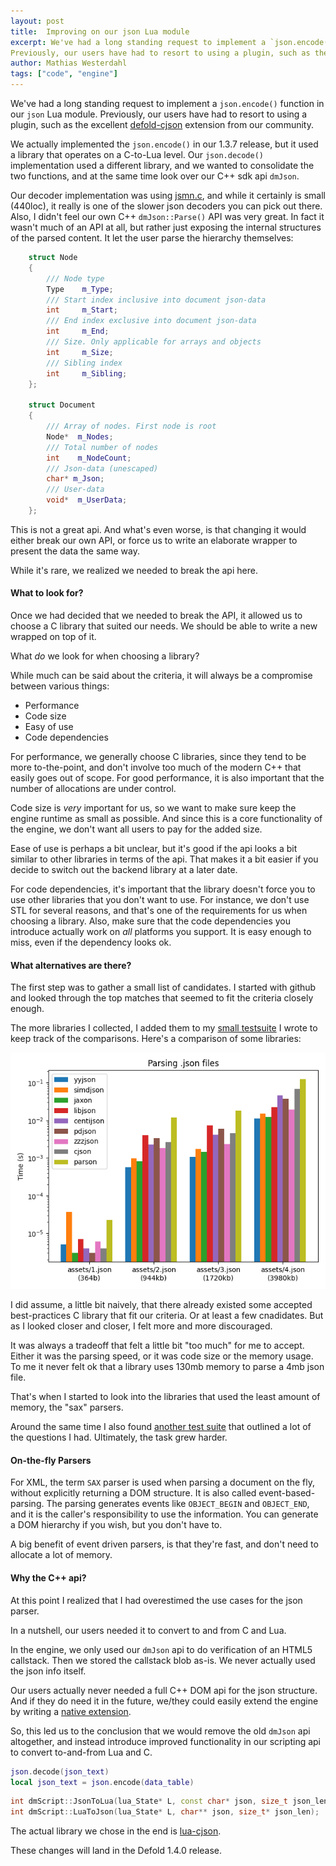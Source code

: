 ```yaml
---
layout: post
title:  Improving on our json Lua module
excerpt: We've had a long standing request to implement a `json.encode()` function in our `json` Lua module.
Previously, our users have had to resort to using a plugin, such as the excellent defold-cjson extension from our community.
author: Mathias Westerdahl
tags: ["code", "engine"]
---
```


We've had a long standing request to implement a `json.encode()` function in our `json` Lua module.
Previously, our users have had to resort to using a plugin, such as the excellent [defold-cjson](https://github.com/Melsoft-Games/defold-cjson) extension from our community.

We actually implemented the `json.encode()` in our 1.3.7 release, but it used a library that operates on a C-to-Lua level.
Our `json.decode()` implementation used a different library, and we wanted to consolidate the two functions, and at the same time look over our C++ sdk api `dmJson`.

Our decoder implementation was using [jsmn.c](https://github.com/zserge/jsmn), and while it certainly is small (440loc), it really is one of the slower json decoders you can pick out there. Also, I didn't feel our own C++ `dmJson::Parse()` API was very great.
In fact it wasn't much of an API at all, but rather just exposing the internal structures of the parsed content. It let the user parse the hierarchy themselves:

```c++
    struct Node
    {
        /// Node type
        Type    m_Type;
        /// Start index inclusive into document json-data
        int     m_Start;
        /// End index exclusive into document json-data
        int     m_End;
        /// Size. Only applicable for arrays and objects
        int     m_Size;
        /// Sibling index
        int     m_Sibling;
    };

    struct Document
    {
        /// Array of nodes. First node is root
        Node*  m_Nodes;
        /// Total number of nodes
        int    m_NodeCount;
        /// Json-data (unescaped)
        char* m_Json;
        /// User-data
        void*  m_UserData;
    };
```

This is not a great api. And what's even worse, is that changing it would either break our own API,
or force us to write an elaborate wrapper to present the data the same way.

While it's rare, we realized we needed to break the api here.

#### What to look for?

Once we had decided that we needed to break the API, it allowed us to choose a C library that suited our needs.
We should be able to write a new wrapped on top of it.

What _do_ we look for when choosing a library?

While much can be said about the criteria, it will always be a compromise between various things:

* Performance
* Code size
* Easy of use
* Code dependencies

For performance, we generally choose C libraries, since they tend to be more to-the-point,
and don't involve too much of the modern C++ that easily goes out of scope.
For good performance, it is also important that the number of allocations are under control.

Code size is _very_ important for us, so we want to make sure keep the engine runtime as small as possible.
And since this is a core functionality of the engine, we don't want all users to pay for the added size.

Ease of use is perhaps a bit unclear, but it's good if the api looks a bit similar to other libraries in terms of the api.
That makes it a bit easier if you decide to switch out the backend library at a later date.

For code dependencies, it's important that the library doesn't force you to use other libraries that you don't want to use.
For instance, we don't use STL for several reasons, and that's one of the requirements for us when choosing a library.
Also, make sure that the code dependencies you introduce actually work on _all_ platforms you support.
It is easy enough to miss, even if the dependency looks ok.

#### What alternatives are there?

The first step was to gather a small list of candidates.
I started with github and looked through the top matches that seemed to fit the criteria closely enough.

The more libraries I collected, I added them to my [small testsuite](https://github.com/JCash/json-tests) I wrote to keep track of the comparisons. Here's a comparison of some libraries:

![](/images/posts/json_parse_improvements/json_library_parse_time.png)

I did assume, a little bit naively, that there already existed some accepted best-practices C library that fit our criteria.
Or at least a few cnadidates. But as I looked closer and closer, I felt more and more discouraged.

It was always a tradeoff that felt a little bit "too much" for me to accept.
Either it was the parsing speed, or it was code size or the memory usage.
To me it never felt ok that a library uses 130mb memory to parse a 4mb json file.

That's when I started to look into the libraries that used the least amount of memory, the "sax" parsers.

Around the same time I also found [another test suite](https://github.com/miloyip/nativejson-benchmark#conformance-1) that outlined a lot of the questions I had. Ultimately, the task grew harder.

#### On-the-fly Parsers

For XML, the term `SAX` parser is used when parsing a document on the fly, without explicitly returning a DOM structure. It is also called event-based-parsing.
The parsing generates events like `OBJECT_BEGIN` and `OBJECT_END`, and it is the caller's responsibility to use the information.
You can generate a DOM hierarchy if you wish, but you don't have to.

A big benefit of event driven parsers, is that they're fast, and don't need to allocate a lot of memory.

#### Why the C++ api?

At this point I realized that I had overestimed the use cases for the json parser.

In a nutshell, our users needed it to convert to and from C and Lua.

In the engine, we only used our `dmJson` api to do verification of an HTML5 callstack.
Then we stored the callstack blob as-is. We never actually used the json info itself.

Our users actually never needed a full C++ DOM api for the json structure.
And if they do need it in the future, we/they could easily extend the engine by writing a [native extension](https://defold.com/manuals/extensions/).

So, this led us to the conclusion that we would remove the old `dmJson` api altogether, and instead introduce improved functionality in our scripting api to convert to-and-from Lua and C.

```Lua
json.decode(json_text)
local json_text = json.encode(data_table)
```
```c++
int dmScript::JsonToLua(lua_State* L, const char* json, size_t json_len);
int dmScript::LuaToJson(lua_State* L, char** json, size_t* json_len);
```

The actual library we chose in the end is [lua-cjson](https://github.com/openresty/lua-cjson).

These changes will land in the Defold 1.4.0 release.
